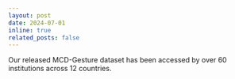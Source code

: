 ```yaml
---
layout: post
date: 2024-07-01
inline: true
related_posts: false
---
```


Our released MCD-Gesture dataset has been accessed by over 60 institutions across 12 countries.
